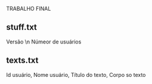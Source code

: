 TRABALHO FINAL

## stuff.txt
Versão \\n
Númeor de usuários

## texts.txt
Id usuário, Nome usuário, Título do texto, Corpo so texto
